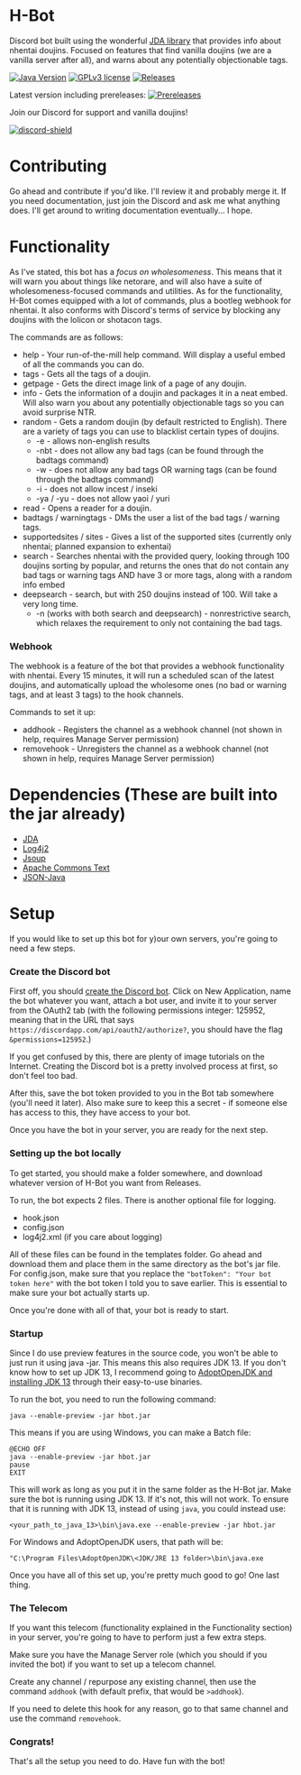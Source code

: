 # H-Bot
Discord bot built using the wonderful [JDA library](https://github.com/DV8FromTheWorld/JDA) that provides info about nhentai doujins. Focused on features that find vanilla doujins (we are a vanilla server after all), and warns about any potentially objectionable tags.

[![Java Version](https://img.shields.io/badge/JDK%20Version-13-blue)](https://openjdk.java.net/projects/jdk/13/)
[![GPLv3 license](https://img.shields.io/badge/License-GPLv3-blue.svg)](http://perso.crans.org/besson/LICENSE.html)
[![Releases](https://img.shields.io/github/v/release/WholesomeGodList/h-bot)](https://github.com/WholesomeGodList/h-bot/releases)

Latest version including prereleases:
[![Prereleases](https://img.shields.io/github/v/release/WholesomeGodList/h-bot?include_prereleases)](https://github.com/WholesomeGodList/h-bot/releases/latest)

Join our Discord for support and vanilla doujins!

[discord-invite]: https://discord.gg/FQCR6qu
[discord-shield]: https://discordapp.com/api/guilds/624457027095363594/widget.png
[ ![discord-shield][] ][discord-invite]

# Contributing
Go ahead and contribute if you'd like. I'll review it and probably merge it. If you need documentation, just join the Discord and ask me what anything does. I'll get around to writing documentation eventually... I hope.

# Functionality
As I've stated, this bot has a *focus on wholesomeness*. This means that it will warn you about things like netorare, and will also have a suite of wholesomeness-focused commands and utilities. As for the functionality,
H-Bot comes equipped with a lot of commands, plus a bootleg webhook for nhentai. It also conforms with Discord's terms of service by blocking any doujins with the lolicon or shotacon tags.

The commands are as follows:


- help - Your run-of-the-mill help command. Will display a useful embed of all the commands you can do.
- tags - Gets all the tags of a doujin.
- getpage - Gets the direct image link of a page of any doujin.
- info - Gets the information of a doujin and packages it in a neat embed. Will also warn you about any potentially objectionable tags so you can avoid surprise NTR.
- random - Gets a random doujin (by default restricted to English). There are a variety of tags you can use to blacklist certain types of doujins.
  - -e - allows non-english results
  - -nbt - does not allow any bad tags (can be found through the badtags command)
  - -w - does not allow any bad tags OR warning tags (can be found through the badtags command)
  - -i - does not allow incest / inseki
  - -ya / -yu - does not allow yaoi / yuri
- read - Opens a reader for a doujin.
- badtags / warningtags - DMs the user a list of the bad tags / warning tags.
- supportedsites / sites - Gives a list of the supported sites (currently only nhentai; planned expansion to exhentai)
- search - Searches nhentai with the provided query, looking through 100 doujins sorting by popular, and returns the ones that do not contain any bad tags or warning tags AND have 3 or more tags, along with a random info embed
- deepsearch - search, but with 250 doujins instead of 100. Will take a very long time.
  - -n (works with both search and deepsearch) - nonrestrictive search, which relaxes the requirement to only not containing the bad tags.

### Webhook

The webhook is a feature of the bot that provides a webhook functionality with nhentai. Every 15 minutes, it will run a scheduled scan of the latest doujins, and automatically upload the wholesome ones (no bad or warning tags, and at least 3 tags) to the hook channels.

Commands to set it up:
- addhook - Registers the channel as a webhook channel (not shown in help, requires Manage Server permission)
- removehook - Unregisters the channel as a webhook channel (not shown in help, requires Manage Server permission)

# Dependencies (These are built into the jar already)
- [JDA](https://github.com/DV8FromTheWorld/JDA)
- [Log4j2](https://logging.apache.org/log4j/2.x/)
- [Jsoup](https://jsoup.org/)
- [Apache Commons Text](https://commons.apache.org/proper/commons-text/)
- [JSON-Java](https://github.com/stleary/JSON-java)

# Setup
If you would like to set up this bot for y)our own servers, you're going to need a few steps.

### Create the Discord bot

First off, you should [create the Discord bot](https://discordapp.com/developers). Click on New Application, name the bot whatever you want, attach a bot user, and invite it to your server from the OAuth2 tab (with the following permissions integer: 125952, meaning that in the URL that says `https://discordapp.com/api/oauth2/authorize?`, you should have the flag `&permissions=125952`.)

If you get confused by this, there are plenty of image tutorials on the Internet. Creating the Discord bot is a pretty involved process at first, so don't feel too bad.

After this, save the bot token provided to you in the Bot tab somewhere (you'll need it later). Also make sure to keep this a secret - if someone else has access to this, they have access to your bot.

Once you have the bot in your server, you are ready for the next step.

### Setting up the bot locally

To get started, you should make a folder somewhere, and download whatever version of H-Bot you want from Releases.

To run, the bot expects 2 files. There is another optional file for logging.
- hook.json
- config.json
- log4j2.xml (if you care about logging)

All of these files can be found in the templates folder. Go ahead and download them and place them in the same directory as the bot's jar file. For config.json, make sure that you replace the `"botToken": "Your bot token here"` with the bot token I told you to save earlier. This is essential to make sure your bot actually starts up.

Once you're done with all of that, your bot is ready to start.

### Startup
Since I do use preview features in the source code, you won't be able to just run it using java -jar. This means this also requires JDK 13. If you don't know how to set up JDK 13, I recommend going to [AdoptOpenJDK and installing JDK 13](https://adoptopenjdk.net/?variant=openjdk13&jvmVariant=hotspot) through their easy-to-use binaries.

To run the bot, you need to run the following command:
```
java --enable-preview -jar hbot.jar
```

This means if you are using Windows, you can make a Batch file:
```
@ECHO OFF
java --enable-preview -jar hbot.jar
pause
EXIT
```

This will work as long as you put it in the same folder as the H-Bot jar. Make sure the bot is running using JDK 13. If it's not, this will not work. To ensure that it is running with JDK 13, instead of using `java`, you could instead use:
```
<your_path_to_java_13>\bin\java.exe --enable-preview -jar hbot.jar
```

For Windows and AdoptOpenJDK users, that path will be:
```
"C:\Program Files\AdoptOpenJDK\<JDK/JRE 13 folder>\bin\java.exe
```

Once you have all of this set up, you're pretty much good to go! One last thing.

### The Telecom
If you want this telecom (functionality explained in the Functionality section) in your server, you're going to have to perform just a few extra steps.

Make sure you have the Manage Server role (which you should if you invited the bot) if you want to set up a telecom channel.

Create any channel / repurpose any existing channel, then use the command `addhook` (with default prefix, that would be `>addhook`).

If you need to delete this hook for any reason, go to that same channel and use the command `removehook`.

### Congrats!
That's all the setup you need to do. Have fun with the bot!
